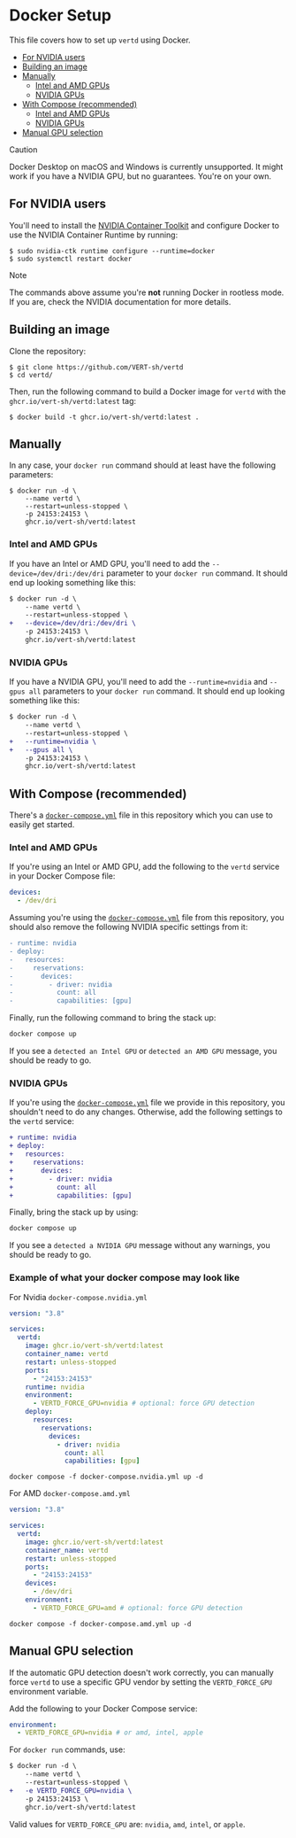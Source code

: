 # Docker Setup

This file covers how to set up `vertd` using Docker.

- [For NVIDIA users](#for-nvidia-users)
- [Building an image](#building-an-image)
- [Manually](#manually)
  - [Intel and AMD GPUs](#intel-and-amd-gpus)
  - [NVIDIA GPUs](#nvidia-gpus)
- [With Compose (recommended)](#with-compose-recommended)
  - [Intel and AMD GPUs](#intel-and-amd-gpus-1)
  - [NVIDIA GPUs](#nvidia-gpus-1)
- [Manual GPU selection](#manual-gpu-selection)

> [!CAUTION]
> Docker Desktop on macOS and Windows is currently unsupported.
> It might work if you have a NVIDIA GPU, but no guarantees. You're on your own.

## For NVIDIA users

You'll need to install the [NVIDIA Container Toolkit](https://docs.nvidia.com/datacenter/cloud-native/container-toolkit/latest/install-guide.html) and configure Docker to use the NVIDIA Container Runtime by running:

```shell
$ sudo nvidia-ctk runtime configure --runtime=docker
$ sudo systemctl restart docker
```

> [!NOTE]  
> The commands above assume you're **not** running Docker in rootless mode. If you are, check the NVIDIA documentation for more details.

## Building an image

Clone the repository:

```shell
$ git clone https://github.com/VERT-sh/vertd
$ cd vertd/
```

Then, run the following command to build a Docker image for `vertd` with the `ghcr.io/vert-sh/vertd:latest` tag:

```shell
$ docker build -t ghcr.io/vert-sh/vertd:latest .
```

## Manually

In any case, your `docker run` command should at least have the following parameters:

```shell
$ docker run -d \
    --name vertd \
    --restart=unless-stopped \
    -p 24153:24153 \
    ghcr.io/vert-sh/vertd:latest
```

### Intel and AMD GPUs

If you have an Intel or AMD GPU, you'll need to add the `--device=/dev/dri:/dev/dri` parameter to your `docker run` command. It should end up looking something like this:

```diff
$ docker run -d \
    --name vertd \
    --restart=unless-stopped \
+   --device=/dev/dri:/dev/dri \
    -p 24153:24153 \
    ghcr.io/vert-sh/vertd:latest
```

### NVIDIA GPUs

If you have a NVIDIA GPU, you'll need to add the `--runtime=nvidia` and `--gpus all` parameters to your `docker run` command. It should end up looking something like this:

```diff
$ docker run -d \
    --name vertd \
    --restart=unless-stopped \
+   --runtime=nvidia \
+   --gpus all \
    -p 24153:24153 \
    ghcr.io/vert-sh/vertd:latest
```

## With Compose (recommended)

There's a [`docker-compose.yml`](../docker-compose.yml) file in this repository which you can use to easily get started.

### Intel and AMD GPUs

If you're using an Intel or AMD GPU, add the following to the `vertd` service in your Docker Compose file:

```yaml
devices:
  - /dev/dri
```

Assuming you're using the [`docker-compose.yml`](../docker-compose.yml) file from this repository, you should also remove the following NVIDIA specific settings from it:

```diff
- runtime: nvidia
- deploy:
-   resources:
-     reservations:
-       devices:
-         - driver: nvidia
-           count: all
-           capabilities: [gpu]
```

Finally, run the following command to bring the stack up:

```bash
docker compose up
```

If you see a `detected an Intel GPU` or `detected an AMD GPU` message, you should be ready to go.

### NVIDIA GPUs

If you're using the [`docker-compose.yml`](../docker-compose.yml) file we provide in this repository, you shouldn't need to do any changes. Otherwise, add the following settings to the `vertd` service:

```diff
+ runtime: nvidia
+ deploy:
+   resources:
+     reservations:
+       devices:
+         - driver: nvidia
+           count: all
+           capabilities: [gpu]
```

Finally, bring the stack up by using:

```bash
docker compose up
```

If you see a `detected a NVIDIA GPU` message without any warnings, you should be ready to go.

### Example of what your docker compose may look like

For Nvidia
`docker-compose.nvidia.yml`

```yml
version: "3.8"

services:
  vertd:
    image: ghcr.io/vert-sh/vertd:latest
    container_name: vertd
    restart: unless-stopped
    ports:
      - "24153:24153"
    runtime: nvidia
    environment:
      - VERTD_FORCE_GPU=nvidia # optional: force GPU detection
    deploy:
      resources:
        reservations:
          devices:
            - driver: nvidia
              count: all
              capabilities: [gpu]
```

`docker compose -f docker-compose.nvidia.yml up -d`

For AMD
`docker-compose.amd.yml`

```yml
version: "3.8"

services:
  vertd:
    image: ghcr.io/vert-sh/vertd:latest
    container_name: vertd
    restart: unless-stopped
    ports:
      - "24153:24153"
    devices:
      - /dev/dri
    environment:
      - VERTD_FORCE_GPU=amd # optional: force GPU detection
```

`docker compose -f docker-compose.amd.yml up -d`

## Manual GPU selection

If the automatic GPU detection doesn't work correctly, you can manually force `vertd` to use a specific GPU vendor by setting the `VERTD_FORCE_GPU` environment variable.

Add the following to your Docker Compose service:

```yaml
environment:
  - VERTD_FORCE_GPU=nvidia # or amd, intel, apple
```

For `docker run` commands, use:

```diff
$ docker run -d \
    --name vertd \
    --restart=unless-stopped \
+   -e VERTD_FORCE_GPU=nvidia \
    -p 24153:24153 \
    ghcr.io/vert-sh/vertd:latest
```

Valid values for `VERTD_FORCE_GPU` are: `nvidia`, `amd`, `intel`, or `apple`.
